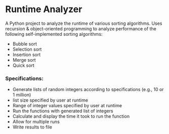 # Runtime Analyzer 
A Python project to analyze the runtime of various sorting algorithms. Uses recursion & object-oriented programming to analyze performance of the following self-implemented sorting algorithms:
* Bubble sort
* Selection sort
* Insertion sort
* Merge sort
* Quick sort

### Specifications:
* Generate lists of random integers according to specifications (e.g., 10 or 1 million)
* list size specified by user at runtime
* Range of integer values specified by user at runtime
* Run the functions with generated list of integers
* Calculate and display the time it took to run the function
* Allow for multiple runs
* Write results to file
